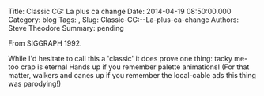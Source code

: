 Title: Classic CG:  La plus ca change
Date: 2014-04-19 08:50:00.000
Category: blog
Tags: , 
Slug: Classic-CG:--La-plus-ca-change
Authors: Steve Theodore
Summary: pending

From SIGGRAPH 1992.  
  
  
  
While I'd hesitate to call this a 'classic' it does prove one thing: tacky me-too crap is eternal  Hands up if you remember palette animations!  (For that matter, walkers and canes up if you remember the local-cable ads this thing was parodying!)  
  


